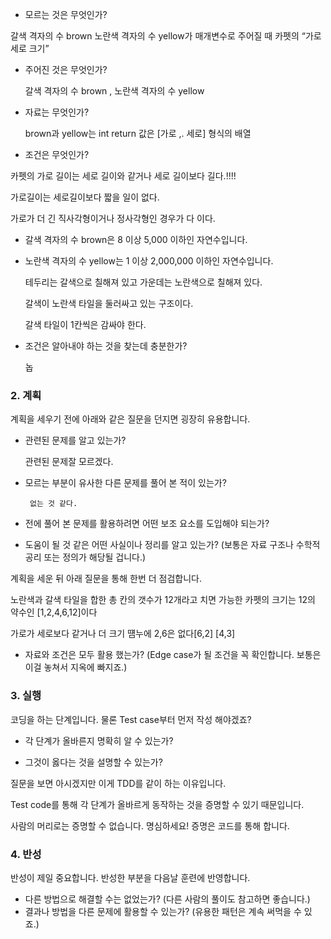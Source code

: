 - 모르는 것은 무엇인가?

갈색 격자의 수 brown 노란색 격자의 수 yellow가 매개변수로 주어질 때 카펫의 “가로 세로 크기”

- 주어진 것은 무엇인가?
    
    갈색 격자의 수 brown , 노란색 격자의 수 yellow 
    
- 자료는 무엇인가?
    
    brown과 yellow는 int return 값은 [가로 ,. 세로] 형식의 배열
    
- 조건은 무엇인가?

카펫의 가로 길이는 세로 길이와 같거나 세로 길이보다 길다.!!!!

가로길이는 세로길이보다 짧을 일이 없다.

가로가 더 긴 직사각형이거나 정사각형인 경우가 다 이다.

- 갈색 격자의 수 brown은 8 이상 5,000 이하인 자연수입니다.
- 노란색 격자의 수 yellow는 1 이상 2,000,000 이하인 자연수입니다.
    
    
    테두리는 갈색으로 칠해져 있고 가운데는 노란색으로 칠해져 있다. 
    
    갈색이 노란색 타일을 둘러싸고 있는 구조이다.
    
    갈색 타일이 1칸씩은 감싸야 한다.
    
- 조건은 알아내야 하는 것을 찾는데 충분한가?
    
    놉
    

### 2. 계획

계획을 세우기 전에 아래와 같은 질문을 던지면 굉장히 유용합니다.

- 관련된 문제를 알고 있는가?
    
    관련된 문제잘 모르겠다.
    
- 모르는 부분이 유사한 다른 문제를 풀어 본 적이 있는가?

       없는 것 같다.

- 전에 풀어 본 문제를 활용하려면 어떤 보조 요소를 도입해야 되는가?
- 도움이 될 것 같은 어떤 사실이나 정리를 알고 있는가? (보통은 자료 구조나 수학적 공리 또는 정의가 해당될 겁니다.) 

계획을 세운 뒤 아래 질문을 통해 한번 더 점검합니다.

노란색과 갈색 타일을 합한 총 칸의 갯수가 12개라고 치면 가능한 카펫의 크기는 12의 약수인 [1,2,4,6,12]이다

 가로가 세로보다 같거나 더 크기 떔누에 2,6은 없다[6,2] [4,3]

- 자료와 조건은 모두 활용 했는가? (Edge case가 될 조건을 꼭 확인합니다. 보통은 이걸 놓쳐서 지옥에 빠지죠.)

### 3. 실행

코딩을 하는 단계입니다. 물론 Test case부터 먼저 작성 해야겠죠?

- 각 단계가 올바른지 명확히 알 수 있는가?


- 그것이 옳다는 것을 설명할 수 있는가?

질문을 보면 아시겠지만 이게 TDD를 같이 하는 이유입니다.

Test code를 통해 각 단계가 올바르게 동작하는 것을 증명할 수 있기 때문입니다.

사람의 머리로는 증명할 수 없습니다. 명심하세요! 증명은 코드를 통해 합니다.

### 4. 반성

반성이 제일 중요합니다. 반성한 부분을 다음날 훈련에 반영합니다.

- 다른 방법으로 해결할 수는 없었는가? (다른 사람의 풀이도 참고하면 좋습니다.)
- 결과나 방법을 다른 문제에 활용할 수 있는가? (유용한 패턴은 계속 써먹을 수 있죠.)